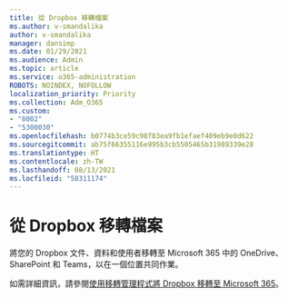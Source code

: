 ```yaml
---
title: 從 Dropbox 移轉檔案
ms.author: v-smandalika
author: v-smandalika
manager: dansimp
ms.date: 01/29/2021
ms.audience: Admin
ms.topic: article
ms.service: o365-administration
ROBOTS: NOINDEX, NOFOLLOW
localization_priority: Priority
ms.collection: Adm_O365
ms.custom:
- "8002"
- "5300030"
ms.openlocfilehash: b0774b3ce59c98f83ea9fb1efaef409eb9e0d622
ms.sourcegitcommit: ab75f66355116e995b3cb5505465b31989339e28
ms.translationtype: HT
ms.contentlocale: zh-TW
ms.lasthandoff: 08/13/2021
ms.locfileid: "58311174"
---
```

# <a name="migrate-files-from-dropbox"></a>從 Dropbox 移轉檔案

將您的 Dropbox 文件、資料和使用者移轉至 Microsoft 365 中的 OneDrive、SharePoint 和 Teams，以在一個位置共同作業。

如需詳細資訊，請參閱[使用移轉管理程式將 Dropbox 移轉至 Microsoft 365](https://docs.microsoft.com/sharepointmigration/mm-dropbox-overview)。

